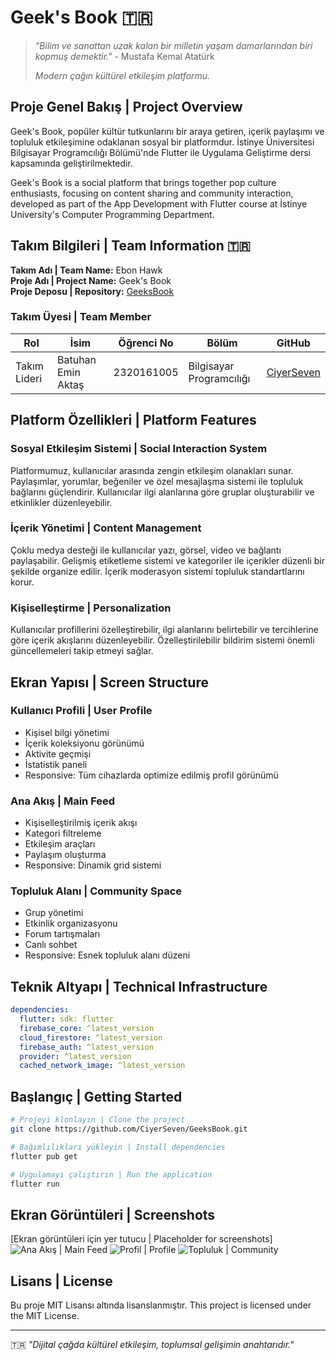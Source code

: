 # Geek's Book 🇹🇷

> *"Bilim ve sanattan uzak kalan bir milletin yaşam damarlarından biri kopmuş demektir."* - Mustafa Kemal Atatürk
>
> *Modern çağın kültürel etkileşim platformu.*

## Proje Genel Bakış | Project Overview
Geek's Book, popüler kültür tutkunlarını bir araya getiren, içerik paylaşımı ve topluluk etkileşimine odaklanan sosyal bir platformdur. İstinye Üniversitesi Bilgisayar Programcılığı Bölümü'nde Flutter ile Uygulama Geliştirme dersi kapsamında geliştirilmektedir.

Geek's Book is a social platform that brings together pop culture enthusiasts, focusing on content sharing and community interaction, developed as part of the App Development with Flutter course at İstinye University's Computer Programming Department.

## Takım Bilgileri | Team Information 🇹🇷
**Takım Adı | Team Name:** Ebon Hawk  
**Proje Adı | Project Name:** Geek's Book  
**Proje Deposu | Repository:** [GeeksBook](https://github.com/CiyerSeven/GeeksBook)

### Takım Üyesi | Team Member
| Rol | İsim | Öğrenci No | Bölüm | GitHub |
|------|------|------------|------------|---------|
| Takım Lideri | Batuhan Emin Aktaş | 2320161005 | Bilgisayar Programcılığı | [CiyerSeven](https://github.com/CiyerSeven) |

## Platform Özellikleri | Platform Features

### Sosyal Etkileşim Sistemi | Social Interaction System
Platformumuz, kullanıcılar arasında zengin etkileşim olanakları sunar. Paylaşımlar, yorumlar, beğeniler ve özel mesajlaşma sistemi ile topluluk bağlarını güçlendirir. Kullanıcılar ilgi alanlarına göre gruplar oluşturabilir ve etkinlikler düzenleyebilir.

### İçerik Yönetimi | Content Management
Çoklu medya desteği ile kullanıcılar yazı, görsel, video ve bağlantı paylaşabilir. Gelişmiş etiketleme sistemi ve kategoriler ile içerikler düzenli bir şekilde organize edilir. İçerik moderasyon sistemi topluluk standartlarını korur.

### Kişiselleştirme | Personalization
Kullanıcılar profillerini özelleştirebilir, ilgi alanlarını belirtebilir ve tercihlerine göre içerik akışlarını düzenleyebilir. Özelleştirilebilir bildirim sistemi önemli güncellemeleri takip etmeyi sağlar.

## Ekran Yapısı | Screen Structure

### Kullanıcı Profili | User Profile
- Kişisel bilgi yönetimi
- İçerik koleksiyonu görünümü
- Aktivite geçmişi
- İstatistik paneli
- Responsive: Tüm cihazlarda optimize edilmiş profil görünümü

### Ana Akış | Main Feed
- Kişiselleştirilmiş içerik akışı
- Kategori filtreleme
- Etkileşim araçları
- Paylaşım oluşturma
- Responsive: Dinamik grid sistemi

### Topluluk Alanı | Community Space
- Grup yönetimi
- Etkinlik organizasyonu
- Forum tartışmaları
- Canlı sohbet
- Responsive: Esnek topluluk alanı düzeni

## Teknik Altyapı | Technical Infrastructure

```yaml
dependencies:
  flutter: sdk: flutter
  firebase_core: ^latest_version
  cloud_firestore: ^latest_version
  firebase_auth: ^latest_version
  provider: ^latest_version
  cached_network_image: ^latest_version
```

## Başlangıç | Getting Started

```bash
# Projeyi klonlayın | Clone the project
git clone https://github.com/CiyerSeven/GeeksBook.git

# Bağımlılıkları yükleyin | Install dependencies
flutter pub get

# Uygulamayı çalıştırın | Run the application
flutter run
```

## Ekran Görüntüleri | Screenshots
[Ekran görüntüleri için yer tutucu | Placeholder for screenshots]
![Ana Akış | Main Feed](/assets/feed-placeholder.png)
![Profil | Profile](/assets/profile-placeholder.png)
![Topluluk | Community](/assets/community-placeholder.png)

## Lisans | License
Bu proje MIT Lisansı altında lisanslanmıştır.
This project is licensed under the MIT License.

---
🇹🇷 *"Dijital çağda kültürel etkileşim, toplumsal gelişimin anahtarıdır."*